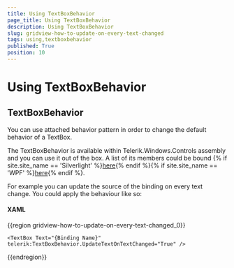 ```yaml
---
title: Using TextBoxBehavior
page_title: Using TextBoxBehavior
description: Using TextBoxBehavior
slug: gridview-how-to-update-on-every-text-changed
tags: using,textboxbehavior
published: True
position: 10
---
```


# Using TextBoxBehavior

## TextBoxBehavior

You can use attached behavior pattern in order to change the default behavior of a TextBox.

The TextBoxBehavior is available within Telerik.Windows.Controls assembly and you can use it out of the box. A list of its members could be bound {% if site.site_name == 'Silverlight' %}[here](http://www.telerik.com/help/silverlight/methods_t_telerik_windows_controls_textboxbehavior.html){% endif %}{% if site.site_name == 'WPF' %}[here](http://www.telerik.com/help/wpf/methods_t_telerik_windows_controls_textboxbehavior.html){% endif %}.

For example you can update the source of the binding on every text change. You could apply the behaviour like so:
        
#### __XAML__

{{region gridview-how-to-update-on-every-text-changed_0}}

	<TextBox Text="{Binding Name}" telerik:TextBoxBehavior.UpdateTextOnTextChanged="True" />
{{endregion}}


